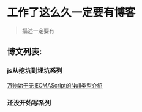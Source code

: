 工作了这么久一定要有博客
=======================
> 描述一定要有

博文列表:
-------

### js从挖坑到埋坑系列 ###
[万物始于无 ECMAScript的Null类型介绍](/js-null)


### 还没开始写系列 ###
